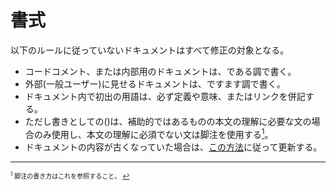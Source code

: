 # 書式

以下のルールに従っていないドキュメントはすべて修正の対象となる。

* コードコメント、または内部用のドキュメントは、である調で書く。
* 外部(一般ユーザー)に見せるドキュメントは、ですます調で書く。
* ドキュメント内で初出の用語は、必ず定義や意味、またはリンクを併記する。
* ただし書きとしての()は、補助的ではあるものの本文の理解に必要な文の場合のみ使用し、本文の理解に必須でない文は脚注を使用する[<sup id="f1">1</sup>](#1)。
* ドキュメントの内容が古くなっていた場合は、[この方法](https://github.com/erg-lang/erg/issues/48#issuecomment-1218247362)に従って更新する。

---

<span id="1" style="font-size:x-small"><sup>1</sup> 脚注の書き方はこれを参照すること。 [↩](#f1)</span>
